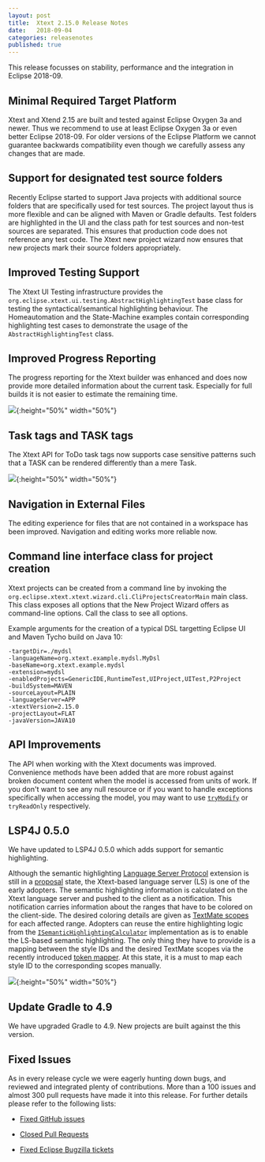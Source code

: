 ```yaml
---
layout: post
title:  Xtext 2.15.0 Release Notes
date:   2018-09-04
categories: releasenotes
published: true
---
```


This release focusses on stability, performance and the integration in Eclipse 2018-09. 

## Minimal Required Target Platform

Xtext and Xtend 2.15 are built and tested against Eclipse Oxygen 3a and newer. Thus we recommend to use at least Eclipse Oxygen 3a or even better Eclipse 2018-09. For older versions of the Eclipse Platform we cannot guarantee backwards compatibility even though we carefully assess any changes that are made. 

## Support for designated test source folders

Recently Eclipse started to support Java projects with additional source folders that are specifically used for test sources. The project layout thus is more flexible and can be aligned with Maven or Gradle defaults. Test folders are highlighted in the UI and the class path for test sources and non-test sources are separated. This ensures that production code does not reference any test code. The Xtext new project wizard now ensures that new projects mark their source folders appropriately.

## Improved Testing Support

The Xtext UI Testing infrastructure provides the `org.eclipse.xtext.ui.testing.AbstractHighlightingTest` base class for testing the syntactical/semantical highlighting behaviour. The Homeautomation and the State-Machine examples contain corresponding highlighting test cases to demonstrate the usage of the `AbstractHighlightingTest` class.

## Improved Progress Reporting

The progress reporting for the Xtext builder was enhanced and does now provide more detailed information about the current task. Especially for full builds it is not easier to estimate the remaining time.

![]({{site.baseurl}}/images/releasenotes/2_15_progressmonitor.gif){:height="50%" width="50%"}

## Task tags and TASK tags

The Xtext API for ToDo task tags now supports case sensitive patterns such that a TASK can be rendered differently than a mere Task.

![]({{site.baseurl}}/images/releasenotes/2_15_tasktags.png){:height="50%" width="50%"}

## Navigation in External Files

The editing experience for files that are not contained in a workspace has been improved. Navigation and editing works more reliable now.

## Command line interface class for project creation

Xtext projects can be created from a command line by invoking the `org.eclipse.xtext.xtext.wizard.cli.CliProjectsCreatorMain` main class. This class exposes all options that the New Project Wizard offers as command-line options. Call the class to see all options.

Example arguments for the creation of a typical DSL targetting Eclipse UI and Maven Tycho build on Java 10:
```
-targetDir=./mydsl
-languageName=org.xtext.example.mydsl.MyDsl
-baseName=org.xtext.example.mydsl
-extension=mydsl
-enabledProjects=GenericIDE,RuntimeTest,UIProject,UITest,P2Project
-buildSystem=MAVEN
-sourceLayout=PLAIN
-languageServer=APP
-xtextVersion=2.15.0
-projectLayout=FLAT
-javaVersion=JAVA10
```


## API Improvements

The API when working with the Xtext documents was improved. Convenience methods have been added that are more robust against broken document content when the model is accessed from units of work. If you don't want to see any null resource or if you want to handle exceptions specifically when accessing the model, you may want to use [`tryModify`](https://github.com/eclipse/xtext-core/blob/master/org.eclipse.xtext.util/src/org/eclipse/xtext/util/concurrent/IWriteAccess.java#L53) or `tryReadOnly` respectively. 

## LSP4J 0.5.0

We have updated to LSP4J 0.5.0 which adds support for semantic highlighting.

Although the semantic highlighting [Language Server Protocol](https://microsoft.github.io/language-server-protocol/specification) extension is still in a [proposal](https://github.com/Microsoft/vscode-languageserver-node/pull/367) state, the Xtext-based language server (LS) is one of the early adopters. The semantic highlighting information is calculated on the Xtext language server and pushed to the client as a notification. This notification carries information about the ranges that have to be colored on the client-side. The desired coloring details are given as [TextMate scopes](https://manual.macromates.com/en/language_grammars) for each affected range. Adopters can reuse the entire highlighting logic from the [`ISemanticHighlightingCalculator`](https://github.com/eclipse/xtext-core/blob/f7c7a604ed9d922a3ea5595a42e6922bccd123e6/org.eclipse.xtext.ide/src/org/eclipse/xtext/ide/editor/syntaxcoloring/ISemanticHighlightingCalculator.java#L23) implementation as is to enable the LS-based semantic highlighting. The only thing they have to provide is a mapping between the style IDs and the desired TextMate scopes via the recently introduced [token mapper](https://github.com/eclipse/xtext-core/blob/f7c7a604ed9d922a3ea5595a42e6922bccd123e6/org.eclipse.xtext.ide/src/org/eclipse/xtext/ide/server/semanticHighlight/ISemanticHighlightingStyleToTokenMapper.xtend#L26). At this state, it is a must to map each style ID to the corresponding scopes manually.

![]({{site.baseurl}}/images/releasenotes/2_15_semantic-highlighting.gif){:height="50%" width="50%"}

## Update Gradle to 4.9

We have upgraded Gradle to 4.9. New projects are built against the this version.

## Fixed Issues

As in every release cycle we were eagerly hunting down bugs, and reviewed and integrated plenty of contributions. More than a 100 issues and almost 300 pull requests have made it into this release. For further details please refer to the following lists:

- [Fixed GitHub issues](https://github.com/search?utf8=%E2%9C%93&q=is%3Aissue+milestone%3ARelease_2.15+is%3Aclosed+repo%3Aeclipse%2Fxtext+repo%3Aeclipse%2Fxtext-core+repo%3Aeclipse%2Fxtext-lib+repo%3Aeclipse%2Fxtext-extras+repo%3Aeclipse%2Fxtext-eclipse+repo%3Aeclipse%2Fxtext-idea+repo%3Aeclipse%2Fxtext-web+repo%3Aeclipse%2Fxtext-maven+repo%3Aeclipse%2Fxtext-xtend&type=Issues&ref=searchresults)

- [Closed Pull Requests](https://github.com/search?utf8=%E2%9C%93&q=is%3Apr+milestone%3ARelease_2.15+is%3Aclosed+repo%3Aeclipse%2Fxtext+repo%3Aeclipse%2Fxtext-core+repo%3Aeclipse%2Fxtext-lib+repo%3Aeclipse%2Fxtext-extras+repo%3Aeclipse%2Fxtext-eclipse+repo%3Aeclipse%2Fxtext-idea+repo%3Aeclipse%2Fxtext-web+repo%3Aeclipse%2Fxtext-maven+repo%3Aeclipse%2Fxtext-xtend&type=Issues&ref=searchresults)

- [Fixed Eclipse Bugzilla tickets](https://bugs.eclipse.org/bugs/buglist.cgi?bug_status=RESOLVED&bug_status=VERIFIED&bug_status=CLOSED&classification=Modeling&classification=Tools&columnlist=product%2Ccomponent%2Cassigned_to%2Cbug_status%2Cresolution%2Cshort_desc%2Cchangeddate%2Ckeywords&f0=OP&f1=OP&f3=CP&f4=CP&known_name=Xtext%202.15&list_id=16618269&product=TMF&product=Xtend&query_based_on=Xtext%202.15&query_format=advanced&status_whiteboard=v2.15&status_whiteboard_type=allwordssubstr)

